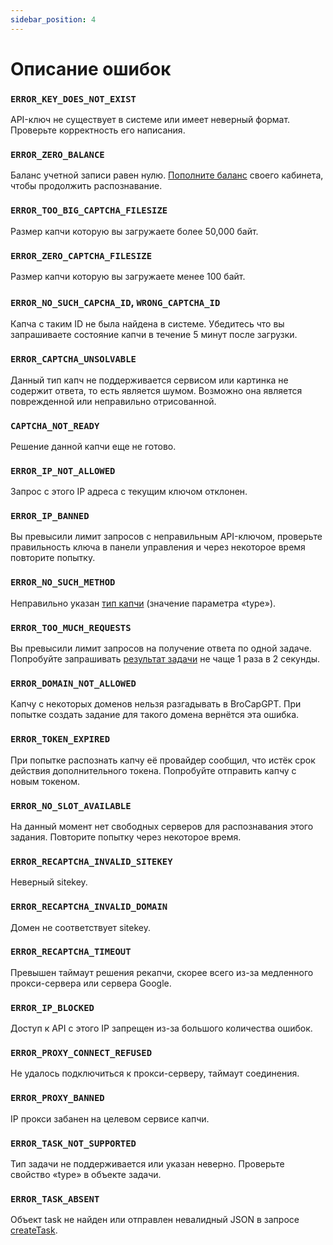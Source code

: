 ```yaml
---
sidebar_position: 4
---
```


# Описание ошибок

### `ERROR_KEY_DOES_NOT_EXIST`
API-ключ не существует в системе или имеет неверный формат. Проверьте корректность его написания.

### `ERROR_ZERO_BALANCE`
Баланс учетной записи равен нулю. [Пополните баланс](https://brocapgpt.com/ru/dashboard/balance) своего кабинета, чтобы продолжить распознавание.

### `ERROR_TOO_BIG_CAPTCHA_FILESIZE`
Размер капчи которую вы загружаете более 50,000 байт.

### `ERROR_ZERO_CAPTCHA_FILESIZE`
Размер капчи которую вы загружаете менее 100 байт.

### `ERROR_NO_SUCH_CAPCHA_ID`, `WRONG_CAPTCHA_ID`
Капча с таким ID не была найдена в системе. Убедитесь что вы запрашиваете состояние капчи в течение 5 минут после загрузки.

### `ERROR_CAPTCHA_UNSOLVABLE`
Данный тип капч не поддерживается сервисом или картинка не содержит ответа, то есть является шумом. Возможно она является поврежденной или неправильно отрисованной.

### `CAPTCHA_NOT_READY`
Решение данной капчи еще не готово.

### `ERROR_IP_NOT_ALLOWED`
Запрос с этого IP адреса с текущим ключом отклонен. 

### `ERROR_IP_BANNED`
Вы превысили лимит запросов с неправильным API-ключом, проверьте правильность ключа в панели управления и через некоторое время повторите попытку.

### `ERROR_NO_SUCH_METHOD`
Неправильно указан [тип капчи](../captchas) (значение параметра «type»).

### `ERROR_TOO_MUCH_REQUESTS`
Вы превысили лимит запросов на получение ответа по одной задаче. Попробуйте запрашивать [результат задачи](./methods/get-task-result) не чаще 1 раза в 2 секунды.

### `ERROR_DOMAIN_NOT_ALLOWED`
Капчу с некоторых доменов нельзя разгадывать в BroCapGPT. При попытке создать задание для такого домена вернётся эта ошибка.

### `ERROR_TOKEN_EXPIRED`
При попытке распознать капчу её провайдер сообщил, что истёк срок действия дополнительного токена. Попробуйте отправить капчу с новым токеном.

### `ERROR_NO_SLOT_AVAILABLE`
На данный момент нет свободных серверов для распознавания этого задания. Повторите попытку через некоторое время.

### `ERROR_RECAPTCHA_INVALID_SITEKEY`
Неверный sitekey.

### `ERROR_RECAPTCHA_INVALID_DOMAIN`
Домен не соответствует sitekey.

### `ERROR_RECAPTCHA_TIMEOUT`
Превышен таймаут решения рекапчи, скорее всего из-за медленного прокси-сервера или сервера Google.

### `ERROR_IP_BLOCKED`
Доступ к API с этого IP запрещен из-за большого количества ошибок.

### `ERROR_PROXY_CONNECT_REFUSED`
Не удалось подключиться к прокси-серверу, таймаут соединения. 

### `ERROR_PROXY_BANNED`
IP прокси забанен на целевом сервисе капчи. 

### `ERROR_TASK_NOT_SUPPORTED`
Тип задачи не поддерживается или указан неверно. Проверьте свойство «type» в объекте задачи. 

### `ERROR_TASK_ABSENT`
Объект task не найден или отправлен невалидный JSON в запросе [createTask](./methods/create-task).
